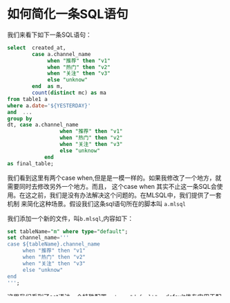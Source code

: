 # 如何简化一条SQL语句



我们来看下如下一条SQL语句：

```sql
select  created_at,
        case a.channel_name
             when "推荐" then "v1"
             when "热门" then "v2"
             when "关注" then "v3"
             else "unknow"
        end  as m,
        count(distinct mc) as ma
from table1 a
where a.date='${YESTERDAY}'
and  ...
group by
dt, case a.channel_name
                 when "推荐" then "v1"
                 when "热门" then "v2"
                 when "关注" then "v3"
                 else "unknow"
            end  
as final_table;          
```

我们看到这里有两个case when,但是是一模一样的。如果我修改了一个地方，就需要同时去修改另外一个地方。而且，
这个case when 其实不止这一条SQL会使用。在这之前，我们是没有办法解决这个问题的。在MLSQL中，我们提供了一套机制
来简化这种场景。假设我们这条sql语句所在的脚本叫 `a.mlsql`

我们添加一个新的文件，叫`b.mlsql`,内容如下：


```sql
set tableName="m" where type="default";
set channel_name='''
case ${tableName}.channel_name
     when "推荐" then "v1"
     when "热门" then "v2"
     when "关注" then "v3"
     else "unknow"
end     
''';
```

这里我们看到了set语法一个特殊配置， `type="default"`。 default值专门用于配合脚本include的。如果引用脚本
包含了tableName这个变量，那么该参数不会生效，如果引用脚本没有包含tableName,那么该参数会生效，在channel_name里
对应的值会是`m.channel_name`。

现在，我们修改下`a.mlsql`:

```sql
set tableName="a";
include project.`b.mlsql`;

select  created_at,
        ${channel_name}  as m,
        count(distinct mc) as ma
from table1 a
where a.date='${YESTERDAY}'
and  ...
group by
dt, ${channel_name}  
as final_table;          
```

现在我们看，脚本得到了很大的简化，并且通过设置tableName，可以将b.mlsql嵌入到任何需要该脚本的其他脚本里，复用性得到很大
的增强。

通过这种方式，我们可以将一条复杂的SQL进行拆解，从而模块化SQL语句。

当然，对于复杂的join语句，我们建议大家多少使用中间表，用多条SQL语句而不是一条SQL完成任务。
